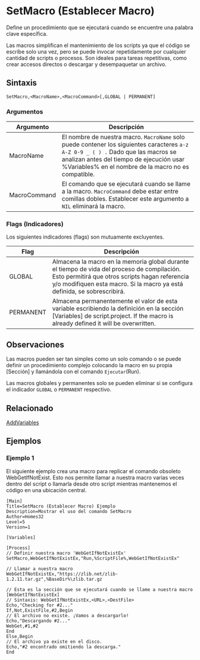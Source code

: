 # SetMacro (Establecer Macro)

Define un procedimiento que se ejecutará cuando se encuentre una palabra clave específica.

Las macros simplifican el mantenimiento de los scripts ya que el código se escribe solo una vez, pero se puede invocar repetidamente por cualquier cantidad de scripts o procesos. Son ideales para tareas repetitivas, como crear accesos directos o descargar y desempaquetar un archivo.

## Sintaxis

```pebakery
SetMacro,<MacroName>,<MacroCommand>[,GLOBAL | PERMANENT]
```

### Argumentos

| Argumento | Descripción |
| --- | --- |
| MacroName | El nombre de nuestra macro. `MacroName` solo puede contener los siguientes caracteres `a-z A-Z 0-9 _ ( ) .` Dado que las macros se analizan antes del tiempo de ejecución usar %Variables% en el nombre de la macro no es compatible.|
| MacroCommand | El comando que se ejecutará cuando se llame a la macro. `MacroCommand` debe estar entre comillas dobles. Establecer este argumento a `NIL` eliminará la macro. |

### Flags (Indicadores)

Los siguientes indicadores (flags) son mutuamente excluyentes.

| Flag | Descripción |
| --- | --- |
| GLOBAL | Almacena la macro en la memoria global durante el tiempo de vida del proceso de compilación. Esto permitirá que otros scripts hagan referencia y/o modifiquen esta macro. Si la macro ya está definida, se sobrescribirá. |
| PERMANENT | Almacena permanentemente el valor de esta variable escribiendo la definición en la sección [Variables] de script.project. If the macro is already defined it will be overwritten. |

## Observaciones

Las macros pueden ser tan simples como un solo comando o se puede definir un procedimiento complejo colocando la macro en su propia [Sección] y llamándola con el comando `Ejecutar`(Run).

Las macros globales y permanentes solo se pueden eliminar si se configura el indicador `GLOBAL` o `PERMANENT` respectivo.

## Relacionado

[AddVariables](./AddVariables.md)

## Ejemplos

### Ejemplo 1

El siguiente ejemplo crea una macro para replicar el comando obsoleto WebGetIfNotExist. Esto nos permite llamar a nuestra macro varias veces dentro del script o llamarla desde otro script mientras mantenemos el código en una ubicación central.

```pebakery
[Main]
Title=SetMacro (Establecer Macro) Ejemplo
Description=Mostrar el uso del comando SetMacro
Author=Homes32
Level=5
Version=1

[Variables]

[Process]
// Definir nuestra macro 'WebGetIfNotExistEx'
SetMacro,WebGetIfNotExistEx,"Run,%ScriptFile%,WebGetIfNotExistEx"

// Llamar a nuestra macro
WebGetIfNotExistEx,"https://zlib.net/zlib-1.2.11.tar.gz",%BaseDir%\zlib.tar.gz

// Esta es la sección que se ejecutará cuando se llame a nuestra macro
[WebGetIfNotExistEx]
// Sintaxis: WebGetIfNotExistEx,<URL>,<DestFile>
Echo,"Checking for #2..."
If,Not,ExistFile,#2,Begin
// El archivo no existe. ¡Vamos a descargarlo!
Echo,"Descargando #2..."
WebGet,#1,#2
End
Else,Begin
// El archivo ya existe en el disco.
Echo,"#2 encontrado omitiendo la descarga."
End
```
